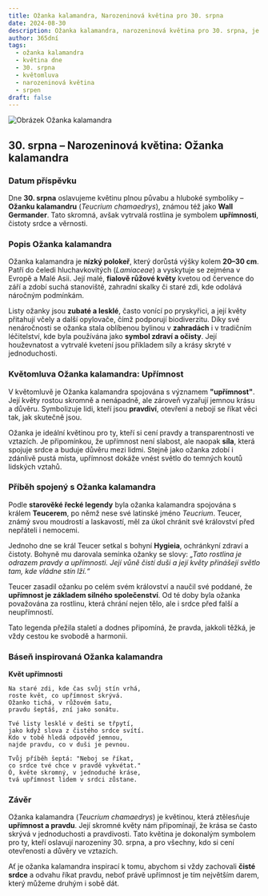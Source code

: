 ```yaml
---
title: Ožanka kalamandra, Narozeninová květina pro 30. srpna
date: 2024-08-30
description: Ožanka kalamandra, narozeninová květina pro 30. srpna, je symbolem Upřímnost. Objevte její jedinečný význam, fascinující příběhy a poezii, která oslavuje její krásu.
author: 365dní
tags:
  - ožanka kalamandra
  - květina dne
  - 30. srpna
  - květomluva
  - narozeninová květina
  - srpen
draft: false
---
```


![Obrázek Ožanka kalamandra](https://cdn.pixabay.com/photo/2020/08/12/12/16/teucrium-paradise-delight-5482517_640.jpg#center)


## 30. srpna – Narozeninová květina: Ožanka kalamandra

### Datum příspěvku

Dne **30. srpna** oslavujeme květinu plnou půvabu a hluboké symboliky – **Ožanku kalamandru** (_Teucrium chamaedrys_), známou též jako **Wall Germander**. Tato skromná, avšak vytrvalá rostlina je symbolem **upřímnosti**, čistoty srdce a věrnosti.

### Popis Ožanka kalamandra

Ožanka kalamandra je **nízký polokeř**, který dorůstá výšky kolem **20–30 cm**. Patří do čeledi hluchavkovitých (_Lamiaceae_) a vyskytuje se zejména v Evropě a Malé Asii. Její malé, **fialově růžové květy** kvetou od července do září a zdobí suchá stanoviště, zahradní skalky či staré zdi, kde odolává náročným podmínkám.

Listy ožanky jsou **zubaté a lesklé**, často vonící po pryskyřici, a její květy přitahují včely a další opylovače, čímž podporují biodiverzitu. Díky své nenáročnosti se ožanka stala oblíbenou bylinou v **zahradách** i v tradičním léčitelství, kde byla používána jako **symbol zdraví a očisty**. Její houževnatost a vytrvalé kvetení jsou příkladem síly a krásy skryté v jednoduchosti.

### Květomluva Ožanka kalamandra: Upřímnost

V květomluvě je Ožanka kalamandra spojována s významem **"upřímnost"**. Její květy rostou skromně a nenápadně, ale zároveň vyzařují jemnou krásu a důvěru. Symbolizuje lidi, kteří jsou **pravdiví**, otevření a nebojí se říkat věci tak, jak skutečně jsou.

Ožanka je ideální květinou pro ty, kteří si cení pravdy a transparentnosti ve vztazích. Je připomínkou, že upřímnost není slabost, ale naopak **síla**, která spojuje srdce a buduje důvěru mezi lidmi. Stejně jako ožanka zdobí i zdánlivě pustá místa, upřímnost dokáže vnést světlo do temných koutů lidských vztahů.

### Příběh spojený s Ožanka kalamandra

Podle **starověké řecké legendy** byla ožanka kalamandra spojována s králem **Teucerem**, po němž nese své latinské jméno _Teucrium_. Teucer, známý svou moudrostí a laskavostí, měl za úkol chránit své království před nepřáteli i nemocemi.

Jednoho dne se král Teucer setkal s bohyní **Hygieia**, ochránkyní zdraví a čistoty. Bohyně mu darovala semínka ožanky se slovy: _„Tato rostlina je odrazem pravdy a upřímnosti. Její vůně čistí duši a její květy přinášejí světlo tam, kde vládne stín lží.“_

Teucer zasadil ožanku po celém svém království a naučil své poddané, že **upřímnost je základem silného společenství**. Od té doby byla ožanka považována za rostlinu, která chrání nejen tělo, ale i srdce před falší a neupřímností.

Tato legenda přežila staletí a dodnes připomíná, že pravda, jakkoli těžká, je vždy cestou ke svobodě a harmonii.

### Báseň inspirovaná Ožanka kalamandra

**Květ upřímnosti**

```
Na staré zdi, kde čas svůj stín vrhá,  
roste květ, co upřímnost skrývá.  
Ožanko tichá, v růžovém šatu,  
pravdu šeptáš, zní jako sonátu.  

Tvé listy lesklé v dešti se třpytí,  
jako když slova z čistého srdce svítí.  
Kdo v tobě hledá odpověď jemnou,  
najde pravdu, co v duši je pevnou.  

Tvůj příběh šeptá: "Neboj se říkat,  
co srdce tvé chce v pravdě vykvétat."  
Ó, květe skromný, v jednoduché kráse,  
tvá upřímnost lidem v srdci zůstane.  
```

### Závěr

Ožanka kalamandra (_Teucrium chamaedrys_) je květinou, která ztělesňuje **upřímnost a pravdu**. Její skromné květy nám připomínají, že krása se často skrývá v jednoduchosti a pravdivosti. Tato květina je dokonalým symbolem pro ty, kteří oslavují narozeniny 30. srpna, a pro všechny, kdo si cení otevřenosti a důvěry ve vztazích.

Ať je ožanka kalamandra inspirací k tomu, abychom si vždy zachovali **čisté srdce** a odvahu říkat pravdu, neboť právě upřímnost je tím největším darem, který můžeme druhým i sobě dát.
